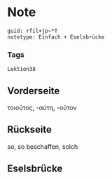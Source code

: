 # Note
```
guid: rfil+jp~*T
notetype: Einfach + Eselsbrücke
```

### Tags
```
Lektion38
```

## Vorderseite
τοιοῦτος, -αύτη, -οῦτον

## Rückseite
so, so beschaffen, solch

## Eselsbrücke

